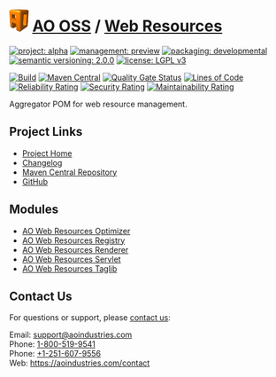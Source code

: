 # [<img src="ao-logo.png" alt="AO Logo" width="35" height="40">](https://github.com/aoindustries) [AO OSS](https://github.com/aoindustries/ao-oss) / [Web Resources](https://github.com/aoindustries/ao-web-resources)

[![project: alpha](https://oss.aoapps.com/ao-badges/project-alpha.svg)](https://aoindustries.com/life-cycle#project-alpha)
[![management: preview](https://oss.aoapps.com/ao-badges/management-preview.svg)](https://aoindustries.com/life-cycle#management-preview)
[![packaging: developmental](https://oss.aoapps.com/ao-badges/packaging-developmental.svg)](https://aoindustries.com/life-cycle#packaging-developmental)  
[![semantic versioning: 2.0.0](https://oss.aoapps.com/ao-badges/semver-2.0.0.svg)](http://semver.org/spec/v2.0.0.html)
[![license: LGPL v3](https://oss.aoapps.com/ao-badges/license-lgpl-3.0.svg)](https://www.gnu.org/licenses/lgpl-3.0)

[![Build](https://github.com/aoindustries/ao-web-resources/workflows/Build/badge.svg?branch=master)](https://github.com/aoindustries/ao-web-resources/actions?query=workflow%3ABuild)
[![Maven Central](https://maven-badges.herokuapp.com/maven-central/com.aoapps/ao-web-resources/badge.svg)](https://maven-badges.herokuapp.com/maven-central/com.aoapps/ao-web-resources)
[![Quality Gate Status](https://sonarcloud.io/api/project_badges/measure?branch=master&project=com.aoapps%3Aao-web-resources&metric=alert_status)](https://sonarcloud.io/dashboard?branch=master&id=com.aoapps%3Aao-web-resources)
[![Lines of Code](https://sonarcloud.io/api/project_badges/measure?branch=master&project=com.aoapps%3Aao-web-resources&metric=ncloc)](https://sonarcloud.io/component_measures?branch=master&id=com.aoapps%3Aao-web-resources&metric=ncloc)  
[![Reliability Rating](https://sonarcloud.io/api/project_badges/measure?branch=master&project=com.aoapps%3Aao-web-resources&metric=reliability_rating)](https://sonarcloud.io/component_measures?branch=master&id=com.aoapps%3Aao-web-resources&metric=Reliability)
[![Security Rating](https://sonarcloud.io/api/project_badges/measure?branch=master&project=com.aoapps%3Aao-web-resources&metric=security_rating)](https://sonarcloud.io/component_measures?branch=master&id=com.aoapps%3Aao-web-resources&metric=Security)
[![Maintainability Rating](https://sonarcloud.io/api/project_badges/measure?branch=master&project=com.aoapps%3Aao-web-resources&metric=sqale_rating)](https://sonarcloud.io/component_measures?branch=master&id=com.aoapps%3Aao-web-resources&metric=Maintainability)

Aggregator POM for web resource management.

## Project Links
* [Project Home](https://oss.aoapps.com/web-resources/)
* [Changelog](https://oss.aoapps.com/web-resources/changelog)
* [Maven Central Repository](https://search.maven.org/artifact/com.aoapps/ao-web-resources)
* [GitHub](https://github.com/aoindustries/ao-web-resources)

## Modules
* [AO Web Resources Optimizer](https://github.com/aoindustries/ao-web-resources-optimizer)
* [AO Web Resources Registry](https://github.com/aoindustries/ao-web-resources-registry)
* [AO Web Resources Renderer](https://github.com/aoindustries/ao-web-resources-renderer)
* [AO Web Resources Servlet](https://github.com/aoindustries/ao-web-resources-servlet)
* [AO Web Resources Taglib](https://github.com/aoindustries/ao-web-resources-taglib)

## Contact Us
For questions or support, please [contact us](https://aoindustries.com/contact):

Email: [support@aoindustries.com](mailto:support@aoindustries.com)  
Phone: [1-800-519-9541](tel:1-800-519-9541)  
Phone: [+1-251-607-9556](tel:+1-251-607-9556)  
Web: https://aoindustries.com/contact
